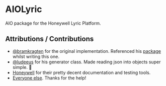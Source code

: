 # AIOLyric

AIO package for the Honeywell Lyric Platform.

## Attributions / Contributions

- [@bramkragten](https://github.com/bramkragten) for the original implementation. Referenced his [package](https://github.com/bramkragten/python-lyric) whilst writing this one.
- [@ludeeus](https://github.com/ludeeus) for his generator class. Made reading json into objects super simple. :tada:
- [Honeywell](https://developer.honeywellhome.com) for their pretty decent documentation and testing tools.
- [Everyone else](https://github.com/timmo001/aiolyric/graphs/contributors). Thanks for the help!
